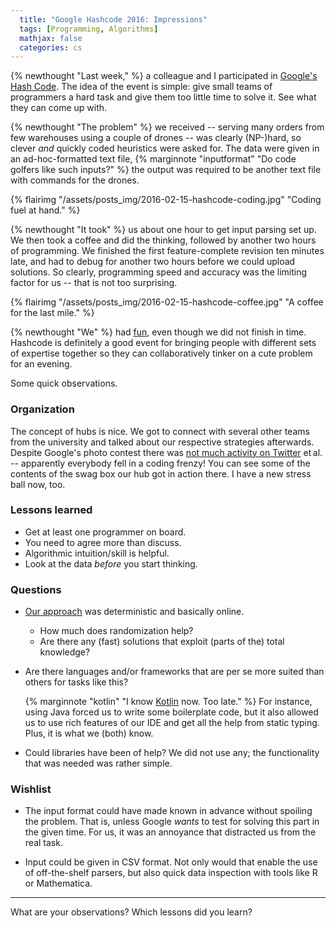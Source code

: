 ```yaml
---
  title: "Google Hashcode 2016: Impressions"
  tags: [Programming, Algorithms]
  mathjax: false
  categories: cs
---
```


{% newthought "Last week," %} a colleague and I participated in
[Google's Hash Code](https://hashcode.withgoogle.com/).
The idea of the event is simple: give small teams of programmers a hard task
and give them too little time to solve it. See what they can come up with.

{% newthought "The problem" %} we received -- serving many orders from few
warehouses using a couple of drones -- was clearly (NP-)hard, so clever *and*
quickly coded heuristics were asked for.
The data were given in an ad-hoc-formatted text file,
{% marginnote "inputformat" "Do code golfers like such inputs?" %}
the output was required to be another text file with commands for the drones.

{% flairimg "/assets/posts_img/2016-02-15-hashcode-coding.jpg" "Coding fuel at hand." %}

{% newthought "It took" %} us about one hour to get input parsing set up. 
We then took a coffee and did the thinking, 
followed by another two hours of programming.
We finished the first feature-complete revision ten minutes late,
and had to debug for another two hours before we could upload solutions.
So clearly, programming speed and accuracy was the limiting factor for us --
that is not too surprising.

{% flairimg "/assets/posts_img/2016-02-15-hashcode-coffee.jpg" "A coffee for the last mile." %}

{% newthought "We" %} had
  [fun](https://twitter.com/hashtag/hashcodeTUKL),
even though we did not finish in time.
Hashcode is definitely a good event for bringing people with different sets of
expertise together so they can collaboratively tinker on a cute problem
for an evening.

Some quick observations.

### Organization

The concept of hubs is nice.
We got to connect with several other teams from the university and talked about
our respective strategies afterwards.
Despite Google's photo contest there was
  [not much activity on Twitter](https://twitter.com/hashtag/hashcodeTUKL)
et&thinsp;al. -- apparently everybody fell in a coding frenzy!
You can see some of the contents of the swag box our hub got in action there.
I have a new stress ball now, too.

### Lessons learned

 * Get at least one programmer on board.
 * You need to agree more than discuss.
 * Algorithmic intuition/skill is helpful.
 * Look at the data *before* you start thinking.

### Questions

 * [Our approach](google-hashcode-2016-our-approach) was deterministic and 
   basically online.

   * How much does randomization help?
   * Are there any (fast) solutions that exploit (parts of the) total knowledge?

 * Are there languages and/or frameworks that are per se more suited than others
   for tasks like this?

    {% marginnote "kotlin" "I know [Kotlin](http://kotlinlang.org/) now. Too late." %}
    For instance, using Java forced us to write some boilerplate code, but
    it also allowed us to use rich features of our IDE and get all the
    help from static typing.
    Plus, it is what we (both) know.

 * Could libraries have been of help? We did not use any; the functionality
   that was needed was rather simple.

### Wishlist

 * The input format could have made known in advance without spoiling the
   problem. That is, unless Google *wants* to test for solving this part in
   the given time. For us, it was an annoyance that distracted us from the
   real task.
   
 * Input could be given in CSV format. Not only would that enable the use of
   off-the-shelf parsers, but also quick data inspection with tools like
   R or Mathematica.
   
   
<hr class="slender">

What are your observations? Which lessons did you learn?
